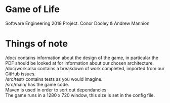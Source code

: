 # Game of Life
Software Engineering 2018 Project.
Conor Dooley & Andrew Mannion

# Things of note
/doc/ contains information about the design of the game, in particular the PDF should be looked at for information about our chosen architecture.  
/doc/work.xlsx contains a breakdown of work completed, imported from our GitHub issues.  
/src/test/ contains tests as you would imagine.  
/src/main/ has the game code.  
Maven is used in order to sort out dependancies  
The game runs in a 1280 x 720 window, this size is set in the config file.  

